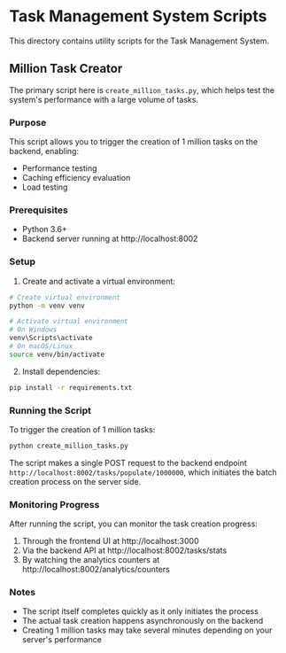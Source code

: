 # Task Management System Scripts

This directory contains utility scripts for the Task Management System.

## Million Task Creator

The primary script here is `create_million_tasks.py`, which helps test the system's performance with a large volume of tasks.

### Purpose

This script allows you to trigger the creation of 1 million tasks on the backend, enabling:
- Performance testing
- Caching efficiency evaluation
- Load testing

### Prerequisites

- Python 3.6+
- Backend server running at http://localhost:8002

### Setup

1. Create and activate a virtual environment:

```bash
# Create virtual environment
python -m venv venv

# Activate virtual environment
# On Windows
venv\Scripts\activate
# On macOS/Linux
source venv/bin/activate
```

2. Install dependencies:

```bash
pip install -r requirements.txt
```

### Running the Script

To trigger the creation of 1 million tasks:

```bash
python create_million_tasks.py
```

The script makes a single POST request to the backend endpoint `http://localhost:8002/tasks/populate/1000000`, which initiates the batch creation process on the server side.

### Monitoring Progress

After running the script, you can monitor the task creation progress:

1. Through the frontend UI at http://localhost:3000
2. Via the backend API at http://localhost:8002/tasks/stats
3. By watching the analytics counters at http://localhost:8002/analytics/counters

### Notes

- The script itself completes quickly as it only initiates the process
- The actual task creation happens asynchronously on the backend
- Creating 1 million tasks may take several minutes depending on your server's performance 